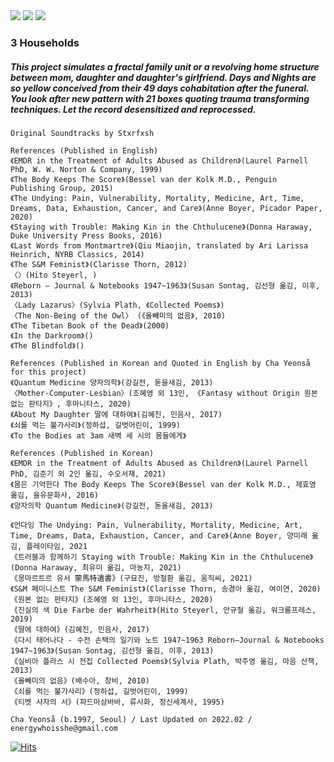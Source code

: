 
<img src="https://user-images.githubusercontent.com/90887934/155982567-31eb7e00-b33b-455b-a9db-b4615f157fc0.png">
<img src="https://user-images.githubusercontent.com/90887934/155981356-40457187-8938-440c-ba32-b4ec7eb4e881.png">
<img src="https://user-images.githubusercontent.com/90887934/155981167-5903938e-f8cc-4a69-96ff-b628001557b6.png">

### 3 Households

##### This project simulates a fractal family unit or a revolving home structure between mom, daughter and daughter's girlfriend. Days and Nights are so yellow conceived from their 49 days cohabitation after the funeral. You look after new pattern with 21 boxes quoting trauma transforming techniques. Let the record desensitized and reprocessed.

```
Original Soundtracks by Stxrfxsh
```

```
References (Published in English)
《EMDR in the Treatment of Adults Abused as Children》(Laurel Parnell PhD, W. W. Norton & Company, 1999) 
《The Body Keeps The Score》(Bessel van der Kolk M.D., Penguin Publishing Group, 2015)
《The Undying: Pain, Vulnerability, Mortality, Medicine, Art, Time, Dreams, Data, Exhaustion, Cancer, and Care》(Anne Boyer, Picador Paper, 2020)
《Staying with Trouble: Making Kin in the Chthulucene》(Donna Haraway, Duke University Press Books, 2016) 
《Last Words from Montmartre》(Qiu Miaojin, translated by Ari Larissa Heinrich, NYRB Classics, 2014)
《The S&M Feminist》(Clarisse Thorn, 2012)
〈〉(Hito Steyerl, )
《Reborn ― Journal & Notebooks 1947~1963》(Susan Sontag, 김선형 옮김, 이후, 2013) 
〈Lady Lazarus〉(Sylvia Plath, 《Collected Poems》)
〈The Non-Being of the Owl〉 (《올빼미의 없음》, 2010)
《The Tibetan Book of the Dead》(2000) 
《In the Darkroom》()
《The Blindfold》()

References (Published in Korean and Quoted in English by Cha Yeonså for this project)
《Quantum Medicine 양자의학》(강길전, 돋을새김, 2013) 
〈Mother-Computer-Lesbian〉(조혜영 외 13인, 《Fantasy without Origin 원본 없는 판타지》, 후마니타스, 2020)
《About My Daughter 딸에 대하여》(김혜진, 민음사, 2017)
《쇠를 먹는 불가사리》(정하섭, 길벗어린이, 1999)
《To the Bodies at 3am 새벽 세 시의 몸들에게》
```

```
References (Published in Korean)
《EMDR in the Treatment of Adults Abused as Children》(Laurel Parnell PhD, 김준기 외 2인 옮김, 수오서재, 2021) 
《몸은 기억한다 The Body Keeps The Score》(Bessel van der Kolk M.D., 제효영 옮김, 을유문화사, 2016)
《양자의학 Quantum Medicine》(강길전, 돋을새김, 2013) 
    
《언다잉 The Undying: Pain, Vulnerability, Mortality, Medicine, Art, Time, Dreams, Data, Exhaustion, Cancer, and Care》(Anne Boyer, 양미래 옮김, 플레이타임, 2021
《트러블과 함께하기 Staying with Trouble: Making Kin in the Chthulucene》(Donna Haraway, 최유미 옮김, 마농지, 2021) 
《몽마르트르 유서 蒙馬特遺書》(구묘진, 방철환 옮김, 움직씨, 2021)
《S&M 페미니스트 The S&M Feminist》(Clarisse Thorn, 송경아 옮김, 여이연, 2020)
《원본 없는 판타지》(조혜영 외 13인, 후마니타스, 2020)
《진실의 색 Die Farbe der Wahrheit》(Hito Steyerl, 안규철 옮김, 워크룸프레스, 2019)
《딸에 대하여》(김혜진, 민음사, 2017)
《다시 태어나다 - 수전 손택의 일기와 노트 1947~1963 Reborn―Journal & Notebooks 1947~1963》(Susan Sontag, 김선형 옮김, 이후, 2013) 
《실비아 플라스 시 전집 Collected Poems》(Sylvia Plath, 박주영 옮김, 마음 산책, 2013)
《올빼미의 없음》(배수아, 창비, 2010)
《쇠를 먹는 불가사리》(정하섭, 길벗어린이, 1999)
《티벳 사자의 서》(파드마삼바바, 류시화, 정신세계사, 1995)
```

`Cha Yeonså (b.1997, Seoul) / Last Updated on 2022.02 / energywhoisshe@gmail.com`

[![Hits](https://hits.seeyoufarm.com/api/count/incr/badge.svg?url=https%3A%2F%2Fgithub.com%2Fenergywhoisshe%2F3&count_bg=%23555555&title_bg=%23555555&icon=&icon_color=%23FFFFFF&title=3&edge_flat=false)](https://hits.seeyoufarm.com)
